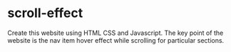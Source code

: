 ﻿# scroll-effect
 
 Create this website using HTML CSS and Javascript. The key point of the website is the nav item hover effect while scrolling for particular sections.
